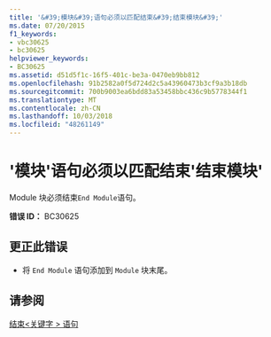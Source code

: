 ```yaml
---
title: '&#39;模块&#39;语句必须以匹配结束&#39;结束模块&#39;'
ms.date: 07/20/2015
f1_keywords:
- vbc30625
- bc30625
helpviewer_keywords:
- BC30625
ms.assetid: d51d5f1c-16f5-401c-be3a-0470eb9bb812
ms.openlocfilehash: 91b2582a0f5d724d2c5a43960473b3cf9a3b18db
ms.sourcegitcommit: 700b9003ea6bdd83a53458bbc436c9b5778344f1
ms.translationtype: MT
ms.contentlocale: zh-CN
ms.lasthandoff: 10/03/2018
ms.locfileid: "48261149"
---
```

# <a name="39module39-statement-must-end-with-a-matching-39end-module39"></a>&#39;模块&#39;语句必须以匹配结束&#39;结束模块&#39;
Module 块必须结束`End Module`语句。  
  
 **错误 ID：** BC30625  
  
## <a name="to-correct-this-error"></a>更正此错误  
  
-   将 `End Module` 语句添加到 `Module` 块末尾。  
  
## <a name="see-also"></a>请参阅  
 [结束\<关键字 > 语句](../../visual-basic/language-reference/statements/end-keyword-statement.md)
